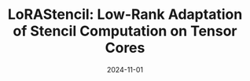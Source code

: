 ---
title: "LoRAStencil: Low-Rank Adaptation of Stencil Computation on Tensor Cores"
collection: publications
category: conferences
permalink: /publication/2024-11-01-sc-lorastencil
excerpt: 'Stencil computations play a pivotal role in numerous scientific and industrial applications, yet their efficient execution on specialized hardware accelerators like Tensor Core Units (TCUs) remains a challenge. This paper introduces LoRAStencil1, a novel stencil computing system designed to mitigate memory access redundancies on TCUs through low-rank adaptation. We first identify a nuanced form of this redundancy, dimension residue, specific to TCUs. Then LoRAStencil leverages orchestrated mathematical transformations to decompose stencil weight matrices into smaller rank-1 matrices, facilitating efficient data gathering along residual dimensions. It comprises three key components: memory-efficient Residual Dimension Gathering to facilitate more data reuse, compute-saving Pyramidal Matrix Adaptation to exploit the inherent low-rank characteristics, and performance-boosting Butterfly Vector Swapping to circumvent all data shuffles. Comprehensive evaluations demonstrate that LoRAStencil address dimension residues effectively, which outperforms state-of-the-arts with up to a 2.16x speedup, offering promising advancements for efficient tensorized stencil computation on TCUs by Low-Rank Adaptation.'
date: 2024-11-01
venue: 'International Conference for High Performance Computing, Networking, Storage, and Analysis (SC’24)'
paperurl: 'https://ieeexplore.ieee.org/abstract/document/10793164'
citation: 'Yiwei Zhang, Kun Li, Liang Yuan, Jiawen Cheng, Yunquan Zhang, Ting Cao, Mao Yang. (2024). "LoRAStencil: Low-Rank Adaptation of Stencil Computation on Tensor Cores." <i>SC’24</i>.'
---